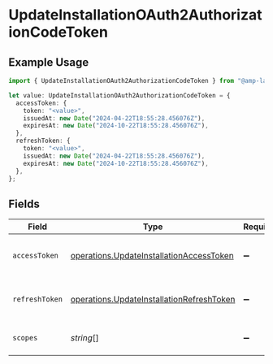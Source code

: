 # UpdateInstallationOAuth2AuthorizationCodeToken

## Example Usage

```typescript
import { UpdateInstallationOAuth2AuthorizationCodeToken } from "@amp-labs/sdk-node-platform/models/operations";

let value: UpdateInstallationOAuth2AuthorizationCodeToken = {
  accessToken: {
    token: "<value>",
    issuedAt: new Date("2024-04-22T18:55:28.456076Z"),
    expiresAt: new Date("2024-10-22T18:55:28.456076Z"),
  },
  refreshToken: {
    token: "<value>",
    issuedAt: new Date("2024-04-22T18:55:28.456076Z"),
    expiresAt: new Date("2024-10-22T18:55:28.456076Z"),
  },
};
```

## Fields

| Field                                                                                                  | Type                                                                                                   | Required                                                                                               | Description                                                                                            |
| ------------------------------------------------------------------------------------------------------ | ------------------------------------------------------------------------------------------------------ | ------------------------------------------------------------------------------------------------------ | ------------------------------------------------------------------------------------------------------ |
| `accessToken`                                                                                          | [operations.UpdateInstallationAccessToken](../../models/operations/updateinstallationaccesstoken.md)   | :heavy_minus_sign:                                                                                     | The access token for the connection.                                                                   |
| `refreshToken`                                                                                         | [operations.UpdateInstallationRefreshToken](../../models/operations/updateinstallationrefreshtoken.md) | :heavy_minus_sign:                                                                                     | The refresh token to use for the connection.                                                           |
| `scopes`                                                                                               | *string*[]                                                                                             | :heavy_minus_sign:                                                                                     | The scopes for the tokens.                                                                             |